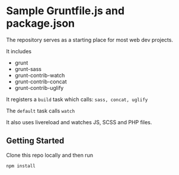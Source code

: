 # Sample Gruntfile.js and package.json

The repository serves as a starting place for most web dev projects.

It includes
* grunt
* grunt-sass
* grunt-contrib-watch
* grunt-contrib-concat
* grunt-contrib-uglify

It registers a `build` task which calls: `sass, concat, uglify`

The `default` task calls `watch`

It also uses livereload and watches JS, SCSS and PHP files.

## Getting Started
Clone this repo locally and then run 

```shell
npm install
```
